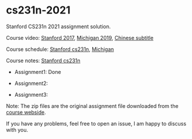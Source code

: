 # cs231n-2021
Stanford CS231n 2021 assignment solution.

Course video: [Stanford 2017](https://www.youtube.com/playlist?list=PL3FW7Lu3i5JvHM8ljYj-zLfQRF3EO8sYv), [Michigan 2019](https://www.youtube.com/playlist?list=PL5-TkQAfAZFbzxjBHtzdVCWE0Zbhomg7r), [Chinese subtitle](https://www.bilibili.com/video/BV1Dx411n7UE)

Course schedule: [Stanford cs231n](http://cs231n.stanford.edu/schedule.html), [Michigan](https://web.eecs.umich.edu/~justincj/teaching/eecs498/FA2020/schedule.html)

Course notes: [Stanford cs231n](https://cs231n.github.io/)

- Assignment1: Done

- Assignment2: 

- Assignment3:

Note: The zip files are the original assignment file downloaded from the [course webside](https://cs231n.github.io/).

If you have any problems, feel free to open an issue, I am happy to discuss with you.   
